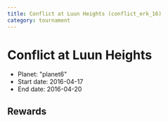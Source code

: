 ```yaml
---
title: Conflict at Luun Heights (conflict_erk_16)
category: tournament
---
```

# Conflict at Luun Heights

  * Planet: "planet6"
  * Start date: 2016-04-17
  * End date: 2016-04-20

## Rewards

